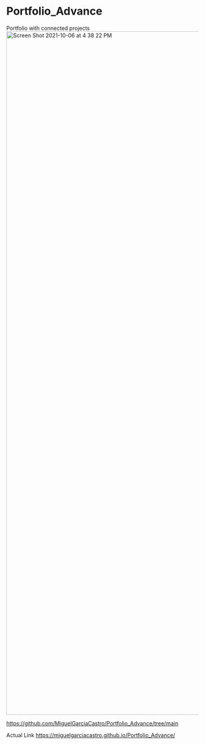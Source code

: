 # Portfolio_Advance
Portfolio with connected projects
<img width="1792" alt="Screen Shot 2021-10-06 at 4 38 22 PM" src="https://user-images.githubusercontent.com/87445858/136279624-0ab4b432-dd62-4e5b-92b0-17c5ad5d9c3f.png">

https://github.com/MiguelGarciaCastro/Portfolio_Advance/tree/main

Actual Link
https://miguelgarciacastro.github.io/Portfolio_Advance/

